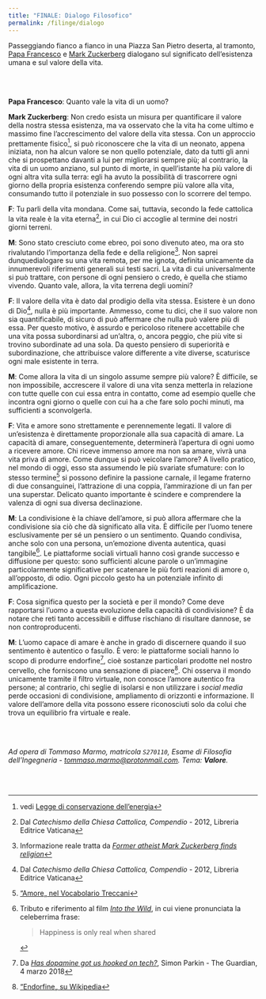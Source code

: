 ```yaml
---
title: "FINALE: Dialogo Filosofico"
permalink: /filinge/dialogo
---
```

Passeggiando fianco a fianco in una Piazza San Pietro deserta, al tramonto, [Papa Francesco](http://www.treccani.it/enciclopedia/papa-francesco) e [Mark Zuckerberg](http://www.treccani.it/enciclopedia/mark-zuckerberg) dialogano sul significato dell’esistenza umana e sul valore della vita. 

<br />
<br />

**Papa Francesco**: Quanto vale la vita di un uomo?

**Mark Zuckerberg**: Non credo esista un misura per quantificare il valore della nostra stessa esistenza, ma va osservato che la vita ha come ultimo e massimo fine l’accrescimento del valore della vita stessa. Con un approccio prettamente fisico[^1], si può riconoscere che la vita di un neonato, appena iniziata, non ha alcun valore se non quello potenziale, dato da tutti gli anni che si prospettano davanti a lui per migliorarsi sempre più; al contrario, la vita di un uomo anziano, sul punto di morte, in quell’istante ha più valore di ogni altra vita sulla terra: egli ha avuto la possibilità di trascorrere ogni giorno della propria esistenza conferendo sempre più valore alla vita, consumando tutto il potenziale in suo possesso con lo scorrere del tempo.

**F**: Tu parli della vita mondana. Come sai, tuttavia, secondo la fede cattolica la vita reale è la vita eterna[^2], in cui Dio ci accoglie al termine dei nostri giorni terreni.

**M**: Sono stato cresciuto come ebreo, poi sono divenuto ateo, ma ora sto rivalutando l’importanza della fede e della religione[^3]. Non saprei dunquedialogare su una vita remota, per me ignota, definita unicamente da innumerevoli riferimenti generali sui testi sacri. La vita di cui universalmente si può trattare, con persone di ogni pensiero o credo, è quella che stiamo vivendo. Quanto vale, allora, la vita terrena degli uomini?

**F**: Il valore della vita è dato dal prodigio della vita stessa. Esistere è un dono di Dio[^2], nulla è più importante. Ammesso, come tu dici, che il suo valore non sia quantificabile, di sicuro di può affermare che nulla può valere più di essa. Per questo motivo, è assurdo e pericoloso ritenere accettabile che una vita possa subordinarsi ad un’altra, o, ancora peggio, che più vite si trovino subordinate ad una sola. Da questo pensiero di superiorità e subordinazione, che attribuisce valore differente a vite diverse, scaturisce ogni male esistente in terra.

**M**: Come allora la vita di un singolo assume sempre più valore? È difficile, se non impossibile, accrescere il valore di una vita senza metterla in relazione con tutte quelle con cui essa entra in contatto, come ad esempio quelle che incontra ogni giorno o quelle con cui ha a che fare solo pochi minuti, ma sufficienti a sconvolgerla.

**F**: Vita e amore sono strettamente e perennemente legati. Il valore di un’esistenza è direttamente proporzionale alla sua capacità di amare. La capacità di amare, conseguentemente, determinerà l’apertura di ogni uomo a ricevere amore. Chi riceve immenso amore ma non sa amare, vivrà una vita priva di amore. Come dunque si può veicolare l’amore? A livello pratico, nel mondo di oggi, esso sta assumendo le più svariate sfumature: con lo stesso termine[^4] si possono definire la passione carnale, il legame fraterno di due consanguinei, l’attrazione di una coppia, l’ammirazione di un fan per una superstar. Delicato quanto importante è scindere e comprendere la valenza di ogni sua diversa declinazione.

**M**: La condivisione è la chiave dell’amore, si può allora affermare che la condivisione sia ciò che dà significato alla vita. È difficile per l’uomo tenere esclusivamente per sé un pensiero o un sentimento. Quando condivisa, anche solo con una persona, un’emozione diventa autentica, quasi tangibile[^5]. Le piattaforme sociali virtuali hanno così grande successo e diffusione per questo: sono sufficienti alcune parole o un’immagine particolarmente significative per scatenare le più forti reazioni di amore o, all’opposto, di odio. Ogni piccolo gesto ha un potenziale infinito di amplificazione.

**F**: Cosa significa questo per la società e per il mondo? Come deve rapportarsi l’uomo a questa evoluzione della capacità di condivisione? È da notare che reti tanto accessibili e diffuse rischiano di risultare dannose, se non controproducenti.

**M**: L’uomo capace di amare è anche in grado di discernere quando il suo sentimento è autentico o fasullo. È vero: le piattaforme sociali hanno lo scopo di produrre endorfine[^6], cioè sostanze particolari prodotte nel nostro cervello, che forniscono una sensazione di piacere[^7]. Chi osserva il mondo unicamente tramite il filtro virtuale, non conosce l’amore autentico fra persone; al contrario, chi seglie di isolarsi e non utilizzare i *social media* perde occasioni di condivisione, ampliamento di orizzonti e informazione. Il valore dell’amore della vita possono essere riconosciuti solo da colui che trova un equilibrio fra virtuale e reale.

<br />
<br />

*Ad opera di Tommaso Marmo, matricola `S270110`, Esame di Filosofia dell’Ingegneria - <a href="mailto:tommaso.marmo@protonmail.com" rel="noopener noreferrer" target="_blank">tommaso.marmo@protonmail.com</a>. Tema: **Valore**.*

<br />
<br />

[^1]: vedi [Legge di conservazione dell’energia](https://it.wikipedia.org/wiki/Legge_di_conservazione_dell'energia#Conservazione_dell'energia_meccanica)

[^2]: Dal *Catechismo della Chiesa Cattolica, Compendio* - 2012, Libreria Editrice Vaticana

[^3]: Informazione reale tratta da [*Former atheist Mark Zuckerberg finds religion*](https://www.beliefnet.com/faiths/articles/former-atheist-mark-zuckerberg-finds-religion.aspx)

[^4]: [“Amore„ nel Vocabolario Treccani](http://www.treccani.it/vocabolario/amore)

[^5]: Tributo e riferimento al film [*Into the Wild*](https://www.imdb.com/title/tt0758758/), in cui viene pronunciata la celeberrima frase:
	> Happiness is only real when shared

[^6]: Da [*Has dopamine got us hooked on tech?*](https://www.theguardian.com/technology/2018/mar/04/has-dopamine-got-us-hooked-on-tech-facebook-apps-addiction), Simon Parkin - The Guardian, 4 marzo 2018

[^7]: [“Endorfine„ su Wikipedia](https://it.wikipedia.org/wiki/Endorfine)
